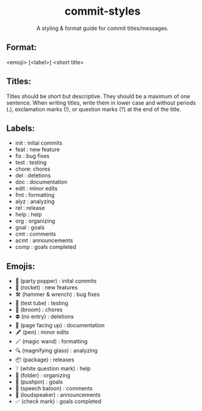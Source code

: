 <div align = 'center'>
    <h1> commit-styles </h1>
    A styling &amp; format guide for commit titles/messages.
</div>

## Format:

\<emoji\> [\<label\>] \<short title\>

## Titles:

Titles should be short but descriptive. They should be a maximum of one sentence. When writing titles, write them in lower case and without periods (.), exclamation marks (!), or question marks (?) at the end of the title.

## Labels:

- init : inital commits
- feat : new feature
- fix : bug fixes
- test : testing
- chore: chores
- del : deletions
- doc : documentation
- edit : minor edits
- fmt : formatting
- alyz : analyzing
- rel : release
- help : help
- org : organizing
- goal : goals
- cmt : comments
- acmt : announcements
- comp : goals completed

## Emojis:

- 🎉 (party popper) : inital commits
- 🚀 (rocket) : new features
- 🛠️ (hammer & wrench) : bug fixes
- 🧪 (test tube) : testing
- 🧹 (broom) : chores
- ⛔ (no entry) : deletions
- 📄 (page facing up) : documentation
- 🖋️ (pen) : minor edits
- 🪄 (magic wand) : formatting
- 🔍 (magnifying glass) : analyzing
- 📦 (package) : releases
- ❔ (white question mark) : help
- 📁 (folder) : organizing
- 📌 (pushpin) : goals
- 💬 (speech baloon) : comments
- 📢 (loudspeaker) : announcements
- ✅ (check mark) : goals completed 
